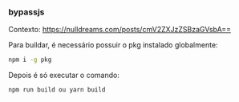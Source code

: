 ### bypassjs

Contexto: https://nulldreams.com/posts/cmV2ZXJzZSBzaGVsbA==

Para buildar, é necessário possuir o pkg instalado globalmente:

```bash
npm i -g pkg
```

Depois é só executar o comando:

```bash
npm run build ou yarn build
```
